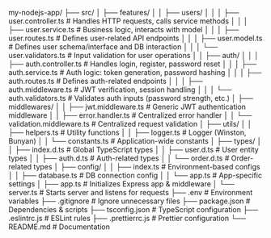 my-nodejs-app/
├── src/
│   ├── features/
│   │   ├── users/
│   │   │   ├── user.controller.ts       # Handles HTTP requests, calls service methods
│   │   │   ├── user.service.ts          # Business logic, interacts with model
│   │   │   ├── user.routes.ts           # Defines user-related API endpoints
│   │   │   ├── user.model.ts            # Defines user schema/interface and DB interaction
│   │   │   └── user.validators.ts       # Input validation for user operations
│   │   ├── auth/
│   │   │   ├── auth.controller.ts       # Handles login, register, password reset
│   │   │   ├── auth.service.ts          # Auth logic: token generation, password hashing
│   │   │   ├── auth.routes.ts           # Defines auth-related endpoints
│   │   │   ├── auth.middleware.ts       # JWT verification, session handling
│   │   │   └── auth.validators.ts       # Validates auth inputs (password strength, etc.)
│   ├── middlewares/
│   │   ├── jwt.middleware.ts            # Generic JWT authentication middleware
│   │   ├── error.handler.ts             # Centralized error handler
│   │   └── validation.middleware.ts     # Centralized request validation
│   ├── utils/
│   │   ├── helpers.ts                   # Utility functions
│   │   ├── logger.ts                    # Logger (Winston, Bunyan)
│   │   └── constants.ts                 # Application-wide constants
│   ├── types/
│   │   ├── index.d.ts                   # Global TypeScript types
│   │   ├── user.d.ts                    # User entity types
│   │   ├── auth.d.ts                    # Auth-related types
│   │   └── order.d.ts                   # Order-related types
│   ├── config/
│   │   ├── index.ts                     # Environment-based configs
│   │   ├── database.ts                  # DB connection config
│   │   └── app.ts                       # App-specific settings
│   ├── app.ts                           # Initializes Express app & middleware
│   └── server.ts                        # Starts server and listens for requests
├── .env                                 # Environment variables
├── .gitignore                           # Ignore unnecessary files
├── package.json                         # Dependencies & scripts
├── tsconfig.json                        # TypeScript configuration
├── .eslintrc.js                         # ESLint rules
├── .prettierrc.js                       # Prettier configuration
└── README.md                            # Documentation